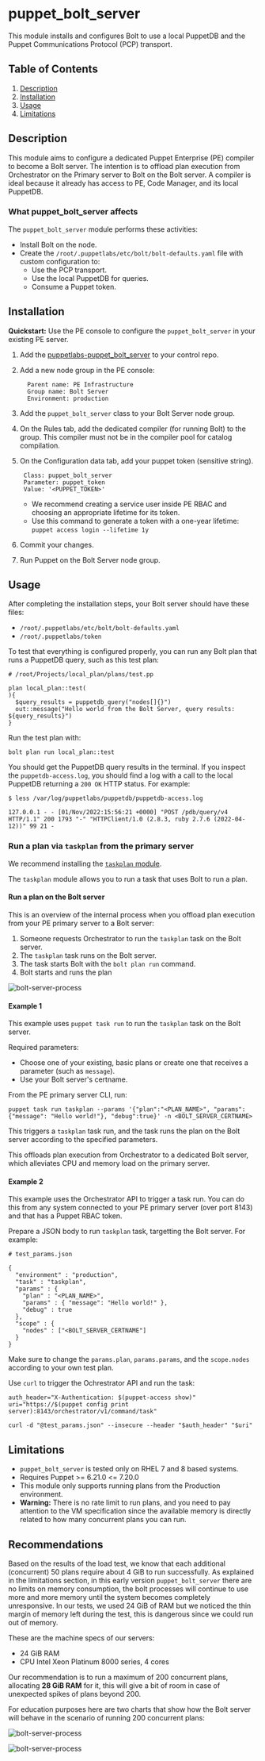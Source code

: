 # puppet_bolt_server

This module installs and configures Bolt to use a local PuppetDB and the Puppet Communications Protocol (PCP) transport.

## Table of Contents

1. [Description](#description)
1. [Installation](#installation)
1. [Usage](#usage)
1. [Limitations](#limitations)

## Description

This module aims to configure a dedicated Puppet Enterprise (PE) compiler to become a Bolt server. The intention is to offload plan execution from Orchestrator on the Primary server to Bolt on the Bolt server. A compiler is ideal because it already has access to PE, Code Manager, and its local PuppetDB.

### What puppet_bolt_server affects

The `puppet_bolt_server` module performs these activities:

* Install Bolt on the node.
* Create the `/root/.puppetlabs/etc/bolt/bolt-defaults.yaml` file with custom configuration to:
    * Use the PCP transport.
    * Use the local PuppetDB for queries.
    * Consume a Puppet token.

## Installation

**Quickstart:** Use the PE console to configure the `puppet_bolt_server` in your existing PE server.

1. Add the [puppetlabs-puppet_bolt_server](https://github.com/puppetlabs/puppetlabs-puppet_bolt_server) to your control repo.
1. Add a new node group in the PE console:

   ```
     Parent name: PE Infrastructure
     Group name: Bolt Server
     Environment: production
   ```

1. Add the `puppet_bolt_server` class to your Bolt Server node group.
1. On the Rules tab, add the dedicated compiler (for running Bolt) to the group. This compiler must not be in the compiler pool for catalog compilation.
1. On the Configuration data tab, add your puppet token (sensitive string).

   ```
    Class: puppet_bolt_server
    Parameter: puppet_token
    Value: '<PUPPET_TOKEN>'
   ```

   - We recommend creating a service user inside PE RBAC and choosing an appropriate lifetime for its token.
   - Use this command to generate a token with a one-year lifetime: `puppet access login --lifetime 1y`
1. Commit your changes.
1. Run Puppet on the Bolt Server node group.

## Usage

After completing the installation steps, your Bolt server should have these files:

- `/root/.puppetlabs/etc/bolt/bolt-defaults.yaml`
- `/root/.puppetlabs/token`

To test that everything is configured properly, you can run any Bolt plan that runs a PuppetDB query, such as this test plan:

```
# /root/Projects/local_plan/plans/test.pp

plan local_plan::test(
){
  $query_results = puppetdb_query("nodes[]{}")
  out::message("Hello world from the Bolt Server, query results: ${query_results}")
}
```

Run the test plan with:

`bolt plan run local_plan::test`

You should get the PuppetDB query results in the terminal. If you inspect the `puppetdb-access.log`, you should find a log with a call to the local PuppetDB returning a `200 OK` HTTP status. For example:

```
$ less /var/log/puppetlabs/puppetdb/puppetdb-access.log

127.0.0.1 - - [01/Nov/2022:15:56:21 +0000] "POST /pdb/query/v4 HTTP/1.1" 200 1793 "-" "HTTPClient/1.0 (2.8.3, ruby 2.7.6 (2022-04-12))" 99 21 -
```

### Run a plan via `taskplan` from the primary server

We recommend installing the [`taskplan` module](https://forge.puppet.com/modules/reidmv/taskplan).

The `taskplan` module allows you to run a task that uses Bolt to run a plan.

#### Run a plan on the Bolt server

This is an overview of the internal process when you offload plan execution from your PE primary server to a Bolt server:

1. Someone requests Orchestrator to run the `taskplan` task on the Bolt server.
1. The `taskplan` task runs on the Bolt server.
1. The task starts Bolt with the `bolt plan run` command.
1. Bolt starts and runs the plan

![bolt-server-process](diagrams/bolt-server-exec-processes.png "Bolt server execution process")

#### Example 1

This example uses `puppet task run` to run the `taskplan` task on the Bolt server.

Required parameters:

- Choose one of your existing, basic plans or create one that receives a parameter (such as `message`).
- Use your Bolt server's certname.

From the PE primary server CLI, run:

```
puppet task run taskplan --params '{"plan":"<PLAN_NAME>", "params":{"message": "Hello world!"}, "debug":true}' -n <BOLT_SERVER_CERTNAME>
```

This triggers a `taskplan` task run, and the task runs the plan on the Bolt server according to the specified parameters.

This offloads plan execution from Orchestrator to a dedicated Bolt server, which alleviates CPU and memory load on the primary server.

#### Example 2

This example uses the Orchestrator API to trigger a task run. You can do this from any system connected to your PE primary server (over port 8143) and that has a Puppet RBAC token.

Prepare a JSON body to run `taskplan` task, targetting the Bolt server. For example:

```
# test_params.json

{
  "environment" : "production",
  "task" : "taskplan",
  "params" : {
    "plan" : "<PLAN_NAME>",
    "params" : { "message": "Hello world!" },
    "debug" : true
  },
  "scope" : {
    "nodes" : ["<BOLT_SERVER_CERTNAME"]
  }
}
```

Make sure to change the `params.plan`, `params.params`, and the `scope.nodes` according to your own test plan.

Use `curl` to trigger the Ochrestrator API and run the task:

```
auth_header="X-Authentication: $(puppet-access show)"
uri="https://$(puppet config print server):8143/orchestrator/v1/command/task"

curl -d "@test_params.json" --insecure --header "$auth_header" "$uri"
```

## Limitations

- `puppet_bolt_server` is tested only on RHEL 7 and 8 based systems.
- Requires Puppet >= 6.21.0 <= 7.20.0
- This module only supports running plans from the Production environment.
- **Warning:** There is no rate limit to run plans, and you need to pay attention to the VM specification since the available memory is directly related to how many concurrent plans you can run.

## Recommendations

Based on the results of the load test, we know that each additional (concurrent) 50 plans require about 4 GiB to run successfully. As explained in the limitations section, in this early version  `puppet_bolt_server` there are no limits on memory consumption, the bolt processes will continue to use more and more memory until the system becomes completely unresponsive. In our tests, we used 24 GiB of RAM but we noticed the thin margin of memory left during the test, this is dangerous since we could run out of memory.

These are the machine specs of our servers:
  - 24 GiB RAM
  - CPU Intel Xeon Platinum 8000 series, 4 cores

Our recommendation is to run a maximum of 200 concurrent plans, allocating **28 GiB RAM** for it, this will give a bit of room in case of unexpected spikes of plans beyond 200.

For education purposes here are two charts that show how the Bolt server will behave in the scenario of running 200 concurrent plans:

![bolt-server-process](diagrams/load-testing-results-cpu-usage.png "CPU usage")

![bolt-server-process](diagrams/load-testing-results-ram-usage.png "Memory used")

